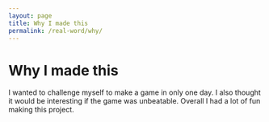 ```yaml
---
layout: page
title: Why I made this
permalink: /real-word/why/
---
```


# Why I made this

I wanted to challenge myself to make a game in only one day. I also thought it would be interesting if the game was unbeatable. Overall I had a lot of fun making this project.
